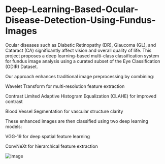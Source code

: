 # Deep-Learning-Based-Ocular-Disease-Detection-Using-Fundus-Images

Ocular diseases such as Diabetic Retinopathy (DR), Glaucoma (GL), and Cataract (CA) significantly affect vision and overall quality of life. This project proposes a deep learning-based multi-class classification system for fundus image analysis using a curated subset of the Eye Classification (ODIR) Dataset.

Our approach enhances traditional image preprocessing by combining:

Wavelet Transform for multi-resolution feature extraction

Contrast Limited Adaptive Histogram Equalization (CLAHE) for improved contrast

Blood Vessel Segmentation for vascular structure clarity

These enhanced images are then classified using two deep learning models:

VGG-19 for deep spatial feature learning

ConvNeXt for hierarchical feature extraction

![image](https://github.com/user-attachments/assets/0186f772-23ce-457d-8d77-8ec8ba5e6f8f)
